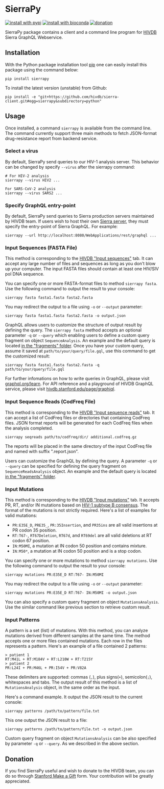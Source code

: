 SierraPy
========
[![install with pypi](https://img.shields.io/pypi/v/sierrapy.svg)](https://pypi.python.org/pypi/sierrapy)
[![install with bioconda](https://img.shields.io/badge/install%20with-bioconda-brightgreen.svg?style=flat-square)](https://bioconda.github.io/recipes/sierrapy/README.html)
[![donation](https://img.shields.io/badge/Donate-Stanford_Giving-green.svg)][donation]

SierraPy package contains a client and a command line program for
[HIVDB][hivdb] Sierra GraphQL Webservice.


Installation
------------

With the Python package installation tool [pip][pip] one can easily install
this package using the command below:

```shell
pip install sierrapy
```

To install the latest version (unstable) from Github:

```shell
pip install -e "git+https://github.com/hivdb/sierra-client.git#egg=sierrapy&subdirectory=python"
```


Usage
-----

Once installed, a command `sierrapy` is available from the command line. The
command currently support three main methods to fetch JSON-format
drug-resistance report from backend service.

### Select a virus

By default, SierraPy send queries to our HIV-1 analysis server. This behavior
can be changed by specify `--virus` after the sierrapy command:

```shell
# For HIV-2 analysis
sierrapy --virus HIV2 ...

For SARS-CoV-2 analysis
sierrapy --virus SARS2 ...
```

### Specify GraphQL entry-point

By default, SierraPy send queries to Sierra production servers maintained by
HIVDB team. If users wish to host their own [Sierra
server](https://github.com/hivdb/sierra), they must specify the entry-point of
Sierra GraphQL. For example:

```shell
sierrapy --url http://localhost:8080/WebApplications/rest/graphql ...
```

### Input Sequences (FASTA File)

This method is corresponding to the [HIVDB "Input sequences"][hivdb-seqinput]
tab. It can accept any large number of files and sequences as long as you
don't blow up your computer. The input FASTA files should contain at least one
HIV/SIV pol DNA sequence.

You can specify one or more FASTA-format files to method `sierrapy fasta`.
Use the following command to output the result to your console:

```shell
sierrapy fasta fasta1.fasta fasta2.fasta
```

You may redirect the output to a file using `-o` or `--output` parameter:

```shell
sierrapy fasta fasta1.fasta fasta2.fasta -o output.json
```

GraphQL allows users to customize the structure of output result by defining
the query. The `sierrapy fasta` method accepts an optional parameter `-q` or
`--query` which enabling users to define a custom query fragment on object
`SequenceAnalysis`. An example and the default query is located
[in the "fragments" folder][seq-query]. Once you have your custom query,
assume it saved at `path/to/your/query/file.gql`, use this command to get
the customized result:

```shell
sierrapy fasta fasta1.fasta fasta2.fasta -q path/to/your/query/file.gql
```

For further infomations on how to write queries in GraphQL, please visit
[graphql.org/learn][graphql-learn]. For API reference and a playground of HIVDB
GraphQL service, please visit [hivdb.stanford.edu/page/graphiql][graphiql].

### Input Sequence Reads (CodFreq File)

This method is corresponding to the [HIVDB "Input sequence
reads"][hivdb-seqreadsinput] tab. It can accept a list of CodFreq files or
directories that containing CodFreq files. JSON format reports will be
generated for each CodFreq files when the analysis completed.

```shell
sierrapy seqreads path/to/codfreq/dir/ additional.codfreq.gz
```

The reports will be placed in the same directory of the input CodFreq file and
named with suffix ".report.json".

Users can customize the GraphQL by defining the query. A parameter `-q` or
`--query` can be specified for defining the query fragment on
`SequenceReadsAnalysis` object. An example and the default query is located [in
the "fragments" folder][seqreads-query].


### Input Mutations

This method is corresponding to the [HIVDB "Input mutations"][hivdb-mutinput]
tab. It accepts PR, RT, and/or IN mutations based on
[HIV-1 subtype B consensus][consensus]. The format of the mutations is not
strictly required. Here's a list of examples for valid mutations:

- `PR:E35E_D`, `PRE35_`, `PR:35Insertion`, and `PR35ins` are all valid
  insertions at PR codon 35 position.
- `RT:T67-`, `RT67Deletion`, `RT67d`, and `RT69del` are all valid deletions
  at RT codon 67 position.
- `IN:M50MI`, a mutation at IN codon 50 position and contains mixture.
- `IN:M50*`, a mutation at IN codon 50 position and is a stop codon.

You can specify one or more mutations to method `sierrapy mutations`.
Use the following command to output the result to your console:

```shell
sierrapy mutations PR:E35E_D RT:T67- IN:M50MI
```

You may redirect the output to a file using `-o` or `--output` parameter:

```shell
sierrapy mutations PR:E35E_D RT:T67- IN:M50MI -o output.json
```

You can also specify a custom query fragment on object `MutationsAnalysis`.
Use the similar command like previous section to retrieve custom result.

### Input Patterns
A pattern is a set (list) of mutations. With this method, you can analyze
mutations derived from different samples at the same time. The method accepts
one or more files contained mutations. Each row in the files represents a
pattern. Here's an example of a file contained 2 patterns:

```
> patient 1
RT:M41L + RT:M184V + RT:L210W + RT:T215Y
> patient 2
PR:L24I + PR:M46L + PR:I54V + PR:V82A
```

These delimiters are supported: commas (`,`), plus signs(`+`), semicolon(`;`),
whitespaces and tabs. The output result of this method is a list of
`MutationsAnalysis` object, in the same order as the input.

Here's a command example. It output the JSON result to the current console:

```shell
sierrapy patterns /path/to/pattern/file.txt
```

This one output the JSON result to a file:

```shell
sierrapy patterns /path/to/pattern/file.txt -o output.json
```

Custom query fragment on object `MutationsAnalysis` can be also specified by
parameter `-q` or `--query`. As we described in the above section.

Donation
--------

If you find SierraPy useful and wish to donate to the HIVDB team, you can do
so through [Stanford Make a Gift][donation] form. Your contribution will be
greatly appreciated.


[hivdb]: https://hivdb.stanford.edu/
[pip]: https://github.com/pypa/get-pip
[hivdb-seqinput]: https://hivdb.stanford.edu/hivdb/by-sequences/
[hivdb-seqreadsinput]: https://hivdb.stanford.edu/hivdb/by-reads/
[hivdb-mutinput]: https://hivdb.stanford.edu/hivdb/by-mutations/
[seq-query]: https://raw.githubusercontent.com/hivdb/sierra-client/master/python/sierrapy/fragments/hiv1_sequence_analysis_default.gql
[seqreads-query]: https://raw.githubusercontent.com/hivdb/sierra-client/master/python/sierrapy/fragments/hiv1_sequence_reads_analysis_default.gql
[graphql-learn]: http://graphql.org/learn/
[graphiql]: https://hivdb.stanford.edu/page/graphiql/
[consensus]: https://hivdb.stanford.edu/page/release-notes/#appendix.1.consensus.b.sequences
[donation]: https://makeagift.stanford.edu/goto/shafergift
